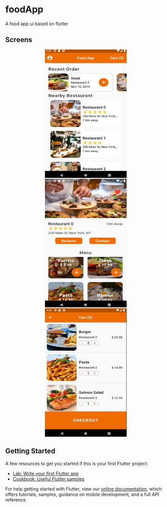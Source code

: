 # foodApp

A food app ui based on flutter

## Screens

<p align="center">
  <img src="screens/1.jpg" width="256" height="400">
  <img src="screens/2.jpg" width="256" height="400">
  <img src="screens/3.jpg" width="256" height="400">
</p>

## Getting Started

A few resources to get you started if this is your first Flutter project:

- [Lab: Write your first Flutter app](https://flutter.dev/docs/get-started/codelab)
- [Cookbook: Useful Flutter samples](https://flutter.dev/docs/cookbook)

For help getting started with Flutter, view our
[online documentation](https://flutter.dev/docs), which offers tutorials,
samples, guidance on mobile development, and a full API reference.
